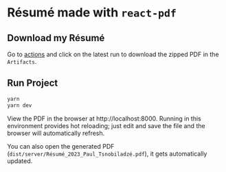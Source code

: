# Résumé made with `react-pdf`

## Download my Résumé

Go to [actions](https://github.com/tsnobip/resume/actions/) and click on the
latest run to download the zipped PDF in the `Artifacts`.

## Run Project

```sh
yarn
yarn dev
```

View the PDF in the browser at http://localhost:8000.
Running in this environment provides hot reloading;
just edit and save the file and the browser will automatically refresh.

You can also open the generated PDF (`dist/server/Résumé_2023_Paul_Tsnobiladzé.pdf`),
it gets automatically updated.
